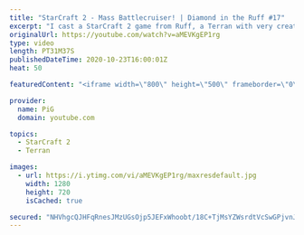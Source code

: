 ```yaml
---
title: "StarCraft 2 - Mass Battlecruiser! | Diamond in the Ruff #17"
excerpt: "I cast a StarCraft 2 game from Ruff, a Terran with very creative gameplay. His Protoss opponent gets a bit... mad.  Check out all episodes of 💎 Diamond in the Ruff: https://www.youtube.com/playlist?list=PLFUDU8AOevUfdEq20wYq8Sm9z3sc1yn0l Follow Ruff: https://www.twitch.tv/ruff13 | https://www.youtube.com/ruff_stuff"
originalUrl: https://youtube.com/watch?v=aMEVKgEP1rg
type: video
length: PT31M37S
publishedDateTime: 2020-10-23T16:00:01Z
heat: 50

featuredContent: "<iframe width=\"800\" height=\"500\" frameborder=\"0\" src=\"https://www.youtube.com/embed/aMEVKgEP1rg\" allow=\"accelerometer; autoplay; encrypted-media; gyroscope; picture-in-picture\" allowfullscreen></iframe>"

provider:
  name: PiG
  domain: youtube.com

topics:
  - StarCraft 2
  - Terran

images:
  - url: https://i.ytimg.com/vi/aMEVKgEP1rg/maxresdefault.jpg
    width: 1280
    height: 720
    isCached: true

secured: "NHVhgcQJHFqRnesJMzUGsOjp5JEFxWhoobt/18C+TjMsYZWsrdtVcSwGPjvnJ+JkjIDu3DkTKYMit4iESkRlRJJJdaSxpmz42sM4Aq1etqri+T7PEVrJvEvsf7xyN9tUeV0/8LpagfYjwoyFEOAKSnsyabvTNZ8TyE8X4zNpAJHx0a+hSNMzix8gMLTzhWB+8bulGXI1xI+URX0ull9hcz/iQPgwfDFgeZQISp6URjPq0R20y7wjMGwSgfARwcV3EMvTrtIOalyGnPP6UGt3+PY0u+f461k6htswCCGV0g/0ZNZVoJUGbE4Y0n5mtqsFL0Rc4aQgotbqdeaOlhKE/+yIZay9EyknMDdVR4iuotO6Lftep3d8M/ljIAUn0LojpISad7GW2QSthkAvR/ygb0CFSWfoKupJANEq5dHzDLk=;JgQ6BBQtkzLObUBa7M4KFQ=="
---
```


